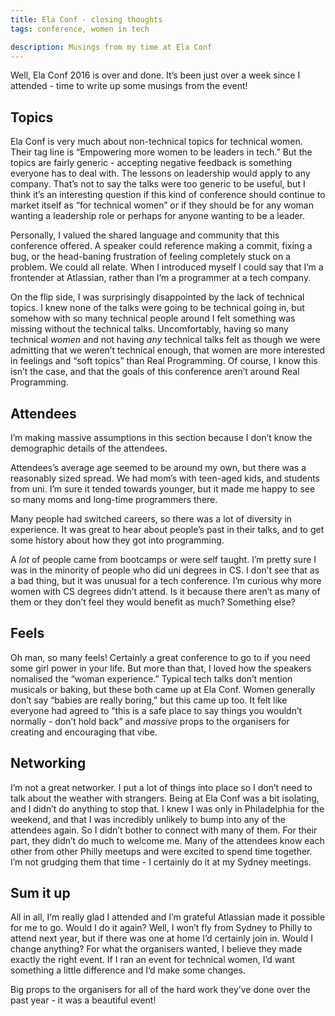 ```yaml
---
title: Ela Conf - closing thoughts
tags: conference, women in tech

description: Musings from my time at Ela Conf
---
```


Well, Ela Conf 2016 is over and done. It’s been just over a week since I attended - time to write up some musings from the event!

## Topics

Ela Conf is very much about non-technical topics for technical women. Their tag line is “Empowering more women to be leaders in tech.” But the topics are fairly generic - accepting negative feedback is something everyone has to deal with. The lessons on leadership would apply to any company. That’s not to say the talks were too generic to be useful, but I think it’s an interesting question if this kind of conference should continue to market itself as “for technical women” or if they should be for any woman wanting a leadership role or perhaps for anyone wanting to be a leader.

Personally, I valued the shared language and community that this conference offered. A speaker could reference making a commit, fixing a bug, or the head-baning frustration of feeling completely stuck on a problem. We could all relate. When I introduced myself I could say that I’m a frontender at Atlassian, rather than I’m a programmer at a tech company.

On the flip side, I was surprisingly disappointed by the lack of technical topics. I knew none of the talks were going to be technical going in, but somehow with so many technical people around I felt something was missing without the technical talks. Uncomfortably, having so many technical *women* and not having *any* technical talks felt as though we were admitting that we weren’t technical enough, that women are more interested in feelings and “soft topics” than Real Programming. Of course, I know this isn’t the case, and that the goals of this conference aren’t around Real Programming.

## Attendees

I’m making massive assumptions in this section because I don’t know the demographic details of the attendees.

Attendees’s average age seemed to be around my own, but there was a reasonably sized spread. We had mom’s with teen-aged kids, and students from uni. I’m sure it tended towards younger, but it made me happy to see so many moms and long-time programmers there.

Many people had switched careers, so there was a lot of diversity in experience. It was great to hear about people’s past in their talks, and to get some history about how they got into programming.

A *lot* of people came from bootcamps or were self taught. I’m pretty sure I was in the minority of people who did uni degrees in CS. I don’t see that as a bad thing, but it was unusual for a tech conference. I’m curious why more women with CS degrees didn’t attend. Is it because there aren’t as many of them or they don’t feel they would benefit as much? Something else?

## Feels

Oh man, so many feels! Certainly a great conference to go to if you need some girl power in your life. But more than that, I loved how the speakers nomalised the “woman experience.” Typical tech talks don’t mention musicals or baking, but these both came up at Ela Conf. Women generally don’t say “babies are really boring,” but this came up too. It felt like everyone had agreed to “this is a safe place to say things you wouldn’t normally - don’t hold back” and *massive* props to the organisers for creating and encouraging that vibe.

## Networking

I’m not a great networker. I put a lot of things into place so I don’t need to talk about the weather with strangers. Being at Ela Conf was a bit isolating, and I didn’t do anything to stop that. I knew I was only in Philadelphia for the weekend, and that I was incredibly unlikely to bump into any of the attendees again. So I didn’t bother to connect with many of them. For their part, they didn’t do much to welcome me. Many of the attendees know each other from other Philly meetups and were excited to spend time together. I’m not grudging them that time - I certainly do it at my Sydney meetings.

## Sum it up

All in all, I‘m really glad I attended and I’m grateful Atlassian made it possible for me to go. Would I do it again? Well, I won’t fly from Sydney to Philly to attend next year, but if there was one at home I’d certainly join in. Would I change anything? For what the organisers wanted, I believe they made exactly the right event. If I ran an event for technical women, I’d want something a little difference and I‘d make some changes.

Big props to the organisers for all of the hard work they’ve done over the past year - it was a beautiful event!





